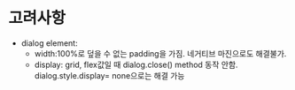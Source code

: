 # 고려사항

- dialog element:
  - width:100%로 덮을 수 없는 padding을 가짐. 네거티브 마진으로도 해결불가.
  - display: grid, flex값일 때 dialog.close() method 동작 안함. dialog.style.display= none으로는 해결 가능
